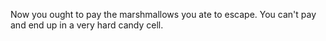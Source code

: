 Now you ought to pay the marshmallows you ate to escape. 
You can't pay and end up in a very hard candy cell. 